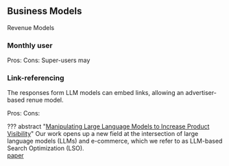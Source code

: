 
## Business Models

Revenue Models 

### Monthly user

Pros:
Cons: Super-users may 

### Link-referencing

The responses form LLM models can embed links, allowing an advertiser-based renue model. 

Pros: 
Cons: 

??? abstract "[Manipulating Large Language Models to Increase Product Visibility](https://github.com/aounon/llm-rank-optimizer)"
    Our work opens up a new field at the intersection of large language models (LLMs) and e-commerce, which we refer to as LLM-based Search Optimization (LSO).  
    [paper](https://arxiv.org/abs/2404.07981)
